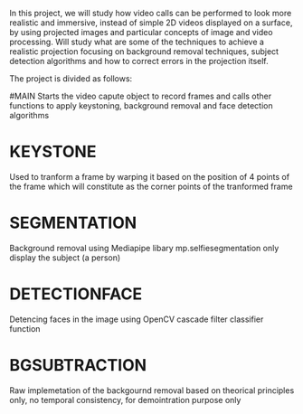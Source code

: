 
In this project, we will study how video calls can be performed to look more realistic and immersive, instead of simple 2D videos displayed on a surface, by using projected images and particular concepts of image and video processing. 
Will study what are some of the techniques to achieve a realistic projection focusing on background removal techniques, subject detection algorithms and how to correct errors in the projection itself.

The project is divided as follows:

#MAIN
Starts the video capute object to record frames and calls other functions to apply keystoning, background removal and face detection algorithms

# KEYSTONE
Used to tranform a frame by warping it based on the position of 4 points of the frame which will constitute as the corner points of the tranformed frame

# SEGMENTATION
Background removal using Mediapipe libary mp.selfiesegmentation only display the subject (a person)

# DETECTIONFACE
Detencing faces in the image using OpenCV cascade filter classifier function

# BGSUBTRACTION
Raw implemetation of the backgournd removal based on theorical principles only, no temporal consistency, for demointration purpose only
